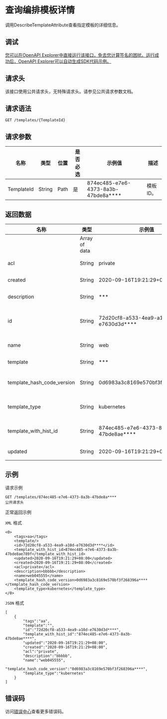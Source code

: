 # 查询编排模板详情

调用DescribeTemplateAttribute查看指定模板的详细信息。

## 调试

[您可以在OpenAPI Explorer中直接运行该接口，免去您计算签名的困扰。运行成功后，OpenAPI Explorer可以自动生成SDK代码示例。](https://api.aliyun.com/#product=CS&api=DescribeTemplateAttribute&type=ROA&version=2015-12-15)

## 请求头

该接口使用公共请求头，无特殊请求头。请参见公共请求参数文档。

## 请求语法

```
GET /templates/{TemplateId} 
```

## 请求参数

|名称|类型|位置|是否必选|示例值|描述|
|--|--|--|----|---|--|
|TemplateId|String|Path|是|874ec485-e7e6-4373-8a3b-47bde8a\*\*\*\*|模板ID。 |

## 返回数据

|名称|类型|示例值|描述|
|--|--|---|--|
| |Array of data| |编排模板详情。 |
|acl|String|private|编排模板访问权限。 |
|created|String|2020-09-16T19:21:29+08:00|编排模板创建时间。 |
|description|String|\*\*\*|编排模板描述信息。 |
|id|String|72d20cf8-a533-4ea9-a10d-e7630d3d\*\*\*\*|编排模板ID，每次变更都会有一个模板ID。 |
|name|String|web|编排模板名称。 |
|template|String|\*\*\*|编排模板YAML内容。 |
|template\_hash\_code\_version|String|0d6983a3c8169e570bf3f268396\*\*\*\*|编排模板ID，用于应用中心。 |
|template\_type|String|kubernetes|编排模板类型，默认Kubernetes。 |
|template\_with\_hist\_id|String|874ec485-e7e6-4373-8a3b-47bde8ae\*\*\*\*|编排模板唯一ID，不随模板更新而改变。 |
|updated|String|2020-09-16T19:21:29+08:00|编排模板更新时间。 |

## 示例

请求示例

```
GET /templates/874ec485-e7e6-4373-8a3b-47bde8a****
公共请求头
```

正常返回示例

`XML` 格式

```
<0>
    <tags>aa</tags>
    <template/>
    <id>72d20cf8-a533-4ea9-a10d-e7630d3d****</id>
    <template_with_hist_id>874ec485-e7e6-4373-8a3b-47bde8ae789f</template_with_hist_id>
    <updated>2020-09-16T19:21:29+08:00</updated>
    <created>2020-09-16T19:21:29+08:00</created>
    <acl>private</acl>
    <description>bbbbb</description>
    <name>web045555</name>
    <template_hash_code_version>0d6983a3c8169e570bf3f268396a****</template_hash_code_version>
    <template_type>kubernetes</template_type>
</0>
```

`JSON` 格式

```
[
    {
        "tags":"aa",
        "template":"",
        "id":"72d20cf8-a533-4ea9-a10d-e7630d3d****",
        "template_with_hist_id":"874ec485-e7e6-4373-8a3b-47bde8ae****",
        "updated":"2020-09-16T19:21:29+08:00",
        "created":"2020-09-16T19:21:29+08:00",
        "acl":"private",
        "description":"bbbbb",
        "name":"web045555",
        "template_hash_code_version":"0d6983a3c8169e570bf3f268396a****",
        "template_type":"kubernetes"
    }
]
```

## 错误码

访问[错误中心](https://error-center.aliyun.com/status/product/CS)查看更多错误码。

